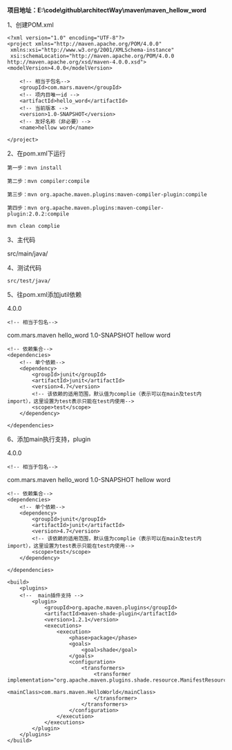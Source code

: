 **项目地址：E:\code\github\architectWay\maven\maven_hellow_word**

1、创建POM.xml

    <?xml version="1.0" encoding="UTF-8"?>
    <project xmlns="http://maven.apache.org/POM/4.0.0"
     xmlns:xsi="http://www.w3.org/2001/XMLSchema-instance"
     xsi:schemaLocation="http://maven.apache.org/POM/4.0.0 http://maven.apache.org/xsd/maven-4.0.0.xsd">
    <modelVersion>4.0.0</modelVersion>
    	
    	<!-- 相当于包名-->
    	<groupId>com.mars.maven</groupId>
    	<!-- 项内目唯一id -->
    	<artifactId>hello_word</artifactId>
    	<!-- 当前版本 -->
    	<version>1.0-SNAPSHOT</version>
    	<!-- 友好名称（非必要）-->
    	<name>hellow word</name>

    </project>


2、在pom.xml下运行

    
    第一步：mvn install
    
    第二步：mvn compiler:compile
    
    第三步：mvn org.apache.maven.plugins:maven-compiler-plugin:compile
    
    第四步：mvn org.apache.maven.plugins:maven-compiler-plugin:2.0.2:compile
    
    mvn clean complie


3、主代码 

src/main/java/


4、测试代码

    src/test/java/


5、往pom.xml添加jutil依赖

<?xml version="1.0" encoding="UTF-8"?>
<project xmlns="http://maven.apache.org/POM/4.0.0"
 xmlns:xsi="http://www.w3.org/2001/XMLSchema-instance"
 xsi:schemaLocation="http://maven.apache.org/POM/4.0.0 http://maven.apache.org/xsd/maven-4.0.0.xsd">
<modelVersion>4.0.0</modelVersion>
	
	<!-- 相当于包名-->
<groupId>com.mars.maven</groupId>
	<!-- 项内目唯一id -->
<artifactId>hello_word</artifactId>
	<!-- 当前版本 -->
<version>1.0-SNAPSHOT</version>
	<!-- 友好名称（非必要）-->
	<name>hellow word</name>
	
	<!-- 依赖集合-->
	<dependencies>
		<!-- 单个依赖-->
		<dependency>
			<groupId>junit</groupId>
			<artifactId>junit</artifactId>
			<version>4.7</version>
			<!-- 该依赖的适用范围，默认值为complie（表示可以在main及test内import），这里设置为test表示只能在test内使用-->
			<scope>test</scope>
		</dependency>
	
	</dependencies>
	
	
</project>




6、添加main执行支持，plugin

<?xml version="1.0" encoding="UTF-8"?>
<project xmlns="http://maven.apache.org/POM/4.0.0"
 xmlns:xsi="http://www.w3.org/2001/XMLSchema-instance"
 xsi:schemaLocation="http://maven.apache.org/POM/4.0.0 http://maven.apache.org/xsd/maven-4.0.0.xsd">
<modelVersion>4.0.0</modelVersion>
	
	<!-- 相当于包名-->
<groupId>com.mars.maven</groupId>
	<!-- 项内目唯一id -->
<artifactId>hello_word</artifactId>
	<!-- 当前版本 -->
<version>1.0-SNAPSHOT</version>
	<!-- 友好名称（非必要）-->
	<name>hellow word</name>
	
	<!-- 依赖集合-->
	<dependencies>
		<!-- 单个依赖-->
		<dependency>
			<groupId>junit</groupId>
			<artifactId>junit</artifactId>
			<version>4.7</version>
			<!-- 该依赖的适用范围，默认值为complie（表示可以在main及test内import），这里设置为test表示只能在test内使用-->
			<scope>test</scope>
		</dependency>
	
	</dependencies> 
	
	<build>
		<plugins>
		<!--  main插件支持 -->
			<plugin>
				<groupId>org.apache.maven.plugins</groupId>
				<artifactId>maven-shade-plugin</artifactId>
				<version>1.2.1</version>
				<executions>
					<execution>
						<phase>package</phase>
						<goals>
							<goal>shade</goal>
						</goals>
						<configuration>
							<transformers>
								<transformer implementation="org.apache.maven.plugins.shade.resource.ManifestResourceTransformer">
									<mainClass>com.mars.maven.HelloWorld</mainClass>
								</transformer>
							</transformers>
						</configuration>
					</execution>
				</executions>
			</plugin>
		</plugins>
	</build>

</project>








